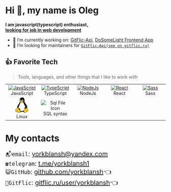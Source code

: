 # Hi 👋, my name is Oleg

**I am javascript(typescript) enthusiast,
\
<u>looking for job in web development**</u>

- 🔭 I’m currently working on: [GitFlic-Api](https://www.npmjs.com/package/gitflic-api), [DoSomeLight Frontend App](https://github.com/DoSomeLight/my.dosomelight)<!-- - 🌱 I’m currently learning **RegEx** -->
- 🤔 I’m looking for maintainers for [<u>`GitFlic-Api(see on gitflic.ru)`</u>](https://gitflic.ru/project/yorkblansh/gitflic-api)<!-- - 💬 Ask me about **Golang, ReactJS, Docker, Kubernetes, Helm** -->

<h2 align="left" id="macropower-tech">👍 Favorite Tech</h2>

> Tools, languages, and other things that I like to work with

<table>
  <tr>
    <td align="center" width="96">
      <a href="#macropower-tech">
        <img src="https://gitflic.ru/project/yorkblansh/yorkblansh/blob/raw?file=img%2Fjs.svg&commit=8b3309a08c8625a0b88bfc01ecf822338cf1dd23" width="48" height="48" alt="JavaScript" />
      </a>
      <br>JavaScript
    </td>
    <td align="center" width="96">
      <a href="#macropower-tech">
        <img src="https://gitflic.ru/project/yorkblansh/yorkblansh/blob/raw?file=img%2Fts.png&commit=8b3309a08c8625a0b88bfc01ecf822338cf1dd23" width="48" height="48" alt="TypeScript" />
      </a>
      <br>TypeScript
    </td>
    <!-- <td align="center" width="96">
      <a href="#macropower-tech">
        <img src="./img/rust.png" width="72" height="48" alt="Rust" />
      </a>
      <br>Rust
    </td> -->
    <!-- <td align="center" width="96">
      <a href="#macropower-tech">
        <img src="./img/go-flat.svg" width="48" height="48" alt="Golang" />
      </a>
      <br>Go
    </td> -->
    <!-- <td align="center" width="96">
      <a href="#macropower-tech">
        <img src="./img/python-original.svg" width="48" height="48" alt="Python" />
      </a>
      <br>Python
    </td> -->
    <td align="center" width="96">
      <a href="#macropower-tech">
        <img src="https://cdn.iconscout.com/icon/free/png-64/node-js-1174925.png" width="48" height="48" alt="NodeJs" />
      </a>
      <br>NodeJs
    </td>
    <td align="center" width="96">
      <a href="#macropower-tech" >
        <img src="https://gitflic.ru/project/yorkblansh/yorkblansh/blob/raw?file=img%2Freact.svg&commit=8b3309a08c8625a0b88bfc01ecf822338cf1dd23" width="48" height="48" alt="React" />
      </a>
      <br>React
    </td>
    <!-- <td align="center" width="96">
      <a href="#macropower-tech">
        <img src="https://cdn.iconscout.com/icon/free/png-64/vue-282497.png" width="48" height="48" alt="Vue" />
      </a>
      <br>Vue
    </td> -->
    <td align="center" width="96">
      <a href="#macropower-tech">
        <img src="https://gitflic.ru/project/yorkblansh/yorkblansh/blob/raw?file=img%2Fsass.svg&commit=8b3309a08c8625a0b88bfc01ecf822338cf1dd23" width="48" height="48" alt="Sass" />
      </a>
      <br>Sass
    </td>
  </tr>
  <tr>
    <!-- <td align="center" width="96"> 
      <a href="#macropower-tech" >
        <img src="./img/docker-original.svg" width="48" height="48" alt="Docker" />
      </a>
      <br>Docker
    </td> -->
    <!-- <td align="center" width="96">
      <a href="#macropower-tech" >
        <img src="https://raw.githubusercontent.com/cncf/artwork/master/projects/kubernetes/icon/color/kubernetes-icon-color.svg" width="48" height="48" alt="Kubernetes" />
      </a>
      <br>Kubernetes
    </td> -->
    <td align="center"  width="96">
      <a href="#macropower-tech">
        <img src="./img/linux.svg" width="48" height="48" alt="Debian" />
      </a>
      <br>Linux
    </td>
    <!-- <td align="center"  width="96">
      <a href="#macropower-tech">
        <img src="./img/redhat-original.svg" width="48" height="48" alt="RHEL" />
      </a>
      <br>RHEL
    </td> -->
    <!-- <td align="center" width="96">
      <a href="#macropower-tech">
        <img src="https://raw.githubusercontent.com/PowerShell/PowerShell/master/assets/ps_black_128.svg" width="48" height="48" alt="Powershell" />
      </a>
      <br>Powershell
    </td> -->
    <td align="center"  width="96">
      <img src="https://cdn.iconscout.com/icon/premium/png-256-thumb/sql-file-2694551-2246328.png" srcset="https://cdn.iconscout.com/icon/premium/png-512-thumb/sql-file-2694551-2246328.png 2x" alt="Sql File Icon" width="48">
      <br>SQL syntax
    </td>
    <!-- <td align="center" width="96">
      <a href="#macropower-tech" >
        <img src="https://raw.githubusercontent.com/grafana/grafana/master/public/img/grafana_icon.svg" width="48" height="48" alt="Grafana" />
      </a>
      <br>Grafana
    </td> -->
    <!-- <td align="center" width="96">
      <a href="#macropower-tech" >
        <img src="https://github.com/cncf/artwork/blob/master/projects/prometheus/icon/color/prometheus-icon-color.svg" width="48" height="48" alt="Prometheus" />
      </a>
      <br>Prometheus
    </td> -->
    <!-- <td align="center" width="96">
      <a href="#macropower-tech" >
        <img src="https://raw.githubusercontent.com/cncf/artwork/master/projects/thanos/icon/color/thanos-icon-color.svg" width="48" height="48" alt="Thanos" />
      </a>
      <br>Thanos
    </td> -->
  </tr>
</table>

# My contacts

<div style="font-size:20px">

`📬️email`: yorkblansh@yandex.com
\
`☎️telegram`: [t.me/yorkblansh1](https://t.me/yorkblansh1)
\
`😺GitHub`: [github.com/yorkblansh](https://github.com/yorkblansh)👈️
\
`🐻GitFlic`: [gitflic.ru/user/yorkblansh](https://gitflic.ru/user/yorkblansh)👈️

</div>
